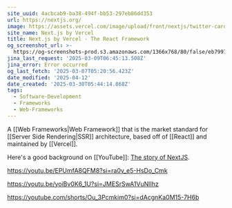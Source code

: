 ```yaml
---
site_uuid: 4acbcab9-ba38-494f-bb53-297eb86dd353
url: https://nextjs.org/
image: https://assets.vercel.com/image/upload/front/nextjs/twitter-card.png
site_name: Next.js by Vercel
title: Next.js by Vercel - The React Framework
og_screenshot_url: >-
  https://og-screenshots-prod.s3.amazonaws.com/1366x768/80/false/eb7997fa534a94dc3d8fee21cb75aa0b430b825be109834e4450033de1bbb555.jpeg
jina_last_request: '2025-03-09T06:45:13.508Z'
jina_error: Error occurred
og_last_fetch: '2025-03-07T05:20:56.423Z'
date_modified: '2025-04-12'
date_created: '2025-03-30T05:44:14.868Z'
tags:
  - Software-Development
  - Frameworks
  - Web-Frameworks
---
```















A [[Web Frameworks|Web Framework]] that is the market standard for [[Server Side Rendering|SSR]] architecture, based off of [[React]] and maintained by [[Vercel]].

Here's a good background on [[YouTube]]: [The story of NextJS](https://youtu.be/BILxV_vrZO0?si=CMFamcWFfIRH1v1n).

https://youtu.be/EPUmfA8QFM8?si=ra0v_e5-HsDo_Cmk

https://youtu.be/yoiBv0K6_1U?si=JMESrSwA1VuNlIhz


https://youtube.com/shorts/Ou_3Pcmkim0?si=dAcgnKa0M15-7H6b
